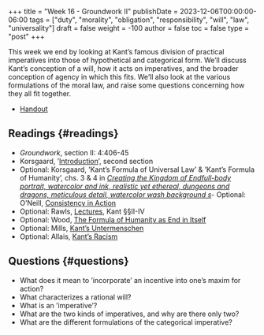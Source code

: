 +++
title = "Week 16 - Groundwork II"
publishDate = 2023-12-06T00:00:00-06:00
tags = ["duty", "morality", "obligation", "responsibility", "will", "law", "universality"]
draft = false
weight = -100
author = false
toc = false
type = "post"
+++

This week we end by looking at Kant&rsquo;s famous division of practical imperatives into those of hypothetical and categorical form. We&rsquo;ll discuss Kant&rsquo;s conception of a will, how it acts on imperatives, and the broader conception of agency in which this fits. We&rsquo;ll also look at the various formulations of the moral law, and raise some questions concerning how they all fit together.

-   [Handout](/materials/handouts/handout12-KantGroundworkII.pdf)


## Readings {#readings}

-   _Groundwork_, section II: 4:406-45
-   Korsgaard, &rsquo;[Introduction](https://www.dropbox.com/s/1cx66fff65g3skm/korsgaard1998_Introduction.pdf?dl=0)&rsquo;, second section
-   Optional: Korsgaard, &rsquo;Kant&rsquo;s Formula of Universal Law&rsquo; &amp; &rsquo;Kant&rsquo;s Formula of Humanity&rsquo;, chs. 3 &amp; 4 in [_Creating the Kingdom of Endfull-body portrait, watercolor and ink, realistic yet ethereal, dungeons and dragons, meticulous detail, watercolor wash background s_](https://www.dropbox.com/s/13h4vph1n6ke5qi/korsgaard1996a_creating_the_kingdom_of_ends.pdf?dl=0)- Optional: O&rsquo;Neill, [Consistency in Action](https://www.dropbox.com/s/tw3qf2hd8kf8cap/oneill1989-ch5_Consistency_in_Action.pdf?dl=0)
-   Optional: Rawls, [Lectures](https://www.dropbox.com/s/9g5ucr877nweciu/rawls2000_lectures_on_the_history_of_moral_philosophy.pdf?dl=0), Kant §§II-IV
-   Optional: Wood, [The Formula of Humanity as End in Itself](https://www.dropbox.com/s/v3j3sq8alseh1jr/wood1999-ch4_The_Formula_of_Humanity_as_End_in_Itself.pdf?dl=0)
-   Optional: Mills, [Kant&rsquo;s Untermenschen](https://www.dropbox.com/s/mhup2rer6ge7o1g/mills2017-ch6_Kant%2527s_Untermenschen.pdf?dl=0)
-   Optional: Allais, [Kant&rsquo;s Racism](https://www.dropbox.com/s/sn5xx4uts5sqjkq/allais2016b_kant%2527s_racism.pdf?dl=0)


## Questions {#questions}

-   What does it mean to &rsquo;incorporate&rsquo; an incentive into one&rsquo;s maxim for action?
-   What characterizes a rational will?
-   What is an &rsquo;imperative&rsquo;?
-   What are the two kinds of imperatives, and why are there only two?
-   What are the different formulations of the categorical imperative?
